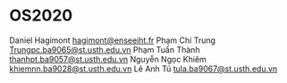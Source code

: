 # OS2020

Daniel Hagimont
hagimont@enseeiht.fr
Phạm Chí Trung
Trungpc.ba9065@st.usth.edu.vn
Phạm Tuấn Thành
thanhpt.ba9057@st.usth.edu.vn
Nguyễn Ngọc Khiêm
khiemnn.ba9028@st.usth.edu.vn
Lê Anh Tú
tula.ba9067@st.usth.edu.vn
